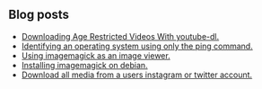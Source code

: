 ## Blog posts
<!-- BLOG-POST-LIST:START -->
- [Downloading Age Restricted Videos With youtube-dl.](https://furycd001.github.io/downloading-age-restricted-videos-with-youtube-dl/)
- [Identifying an operating system using only the ping command.](https://furycd001.github.io/identifying-an-operating-system-using-only-the-ping-command/)
- [Using imagemagick as an image viewer.](https://furycd001.github.io/using-imagemagick-as-an-image-viewer/)
- [Installing imagemagick on debian.](https://furycd001.github.io/installing-imagemagick-on-debian/)
- [Download all media from a users instagram or twitter account.](https://furycd001.github.io/download-all-media-from-a-users-instagram-or-twitter-account/)
<!-- BLOG-POST-LIST:END -->

<!--
**furycd001/furycd001** is a ✨ _special_ ✨ repository because its `README.md` (this file) appears on your GitHub profile.

Here are some ideas to get you started:

- 🔭 I’m currently working on ...
- 🌱 I’m currently learning ...
- 👯 I’m looking to collaborate on ...
- 🤔 I’m looking for help with ...
- 💬 Ask me about ...
- 📫 How to reach me: ...
- 😄 Pronouns: ...
- ⚡ Fun fact: ...
-->

